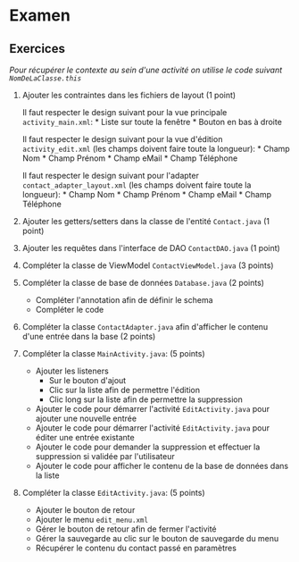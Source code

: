 # Examen

## Exercices

*Pour récupérer le contexte au sein d'une activité on utilise le code suivant `NomDeLaClasse.this`*

1. Ajouter les contraintes dans les fichiers de layout (1 point)

    Il faut respecter le design suivant pour la vue principale `activity_main.xml`:
        * Liste sur toute la fenêtre
        * Bouton en bas à droite

    Il faut respecter le design suivant pour la vue d'édition `activity_edit.xml` (les champs doivent faire toute la longueur):
        * Champ Nom
        * Champ Prénom
        * Champ eMail
        * Champ Téléphone
        
    Il faut respecter le design suivant pour l'adapter `contact_adapter_layout.xml` (les champs doivent faire toute la longueur):
        * Champ Nom
        * Champ Prénom
        * Champ eMail
        * Champ Téléphone

2. Ajouter les getters/setters dans la classe de l'entité `Contact.java` (1 point)

3. Ajouter les requêtes dans l'interface de DAO `ContactDAO.java` (1 point)

4. Compléter la classe de ViewModel `ContactViewModel.java` (3 points)

5. Compléter la classe de base de données `Database.java` (2 points)

   * Compléter l'annotation afin de définir le schema
   * Compléter le code
   
6. Compléter la classe `ContactAdapter.java` afin d'afficher le contenu d'une entrée dans la base (2 points)

7. Compléter la classe `MainActivity.java`: (5 points)
   
   * Ajouter les listeners
      * Sur le bouton d'ajout
      * Clic sur la liste afin de permettre l'édition
      * Clic long sur la liste afin de permettre la suppression
   * Ajouter le code pour démarrer l'activité `EditActivity.java` pour ajouter une nouvelle entrée
   * Ajouter le code pour démarrer l'activité `EditActivity.java` pour éditer une entrée existante
   * Ajouter le code pour demander la suppression et effectuer la suppression si validée par l'utilisateur
   * Ajouter le code pour afficher le contenu de la base de données dans la liste

8. Compléter la classe `EditActivity.java`: (5 points)

   * Ajouter le bouton de retour
   * Ajouter le menu `edit_menu.xml`
   * Gérer le bouton de retour afin de fermer l'activité
   * Gérer la sauvegarde au clic sur le bouton de sauvegarde du menu
   * Récupérer le contenu du contact passé en paramètres